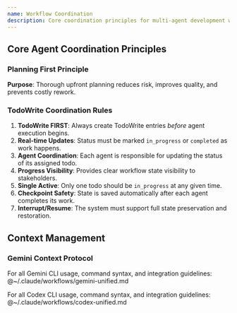 ```yaml
---
name: Workflow Coordination
description: Core coordination principles for multi-agent development workflows
---
```

## Core Agent Coordination Principles

### Planning First Principle

**Purpose**: Thorough upfront planning reduces risk, improves quality, and prevents costly rework.

### TodoWrite Coordination Rules

1.  **TodoWrite FIRST**: Always create TodoWrite entries *before* agent execution begins.
2.  **Real-time Updates**: Status must be marked `in_progress` or `completed` as work happens.
3.  **Agent Coordination**: Each agent is responsible for updating the status of its assigned todo.
4.  **Progress Visibility**: Provides clear workflow state visibility to stakeholders.
5.  **Single Active**: Only one todo should be `in_progress` at any given time.
6.  **Checkpoint Safety**: State is saved automatically after each agent completes its work.
7.  **Interrupt/Resume**: The system must support full state preservation and restoration.

## Context Management

### Gemini Context Protocol
For all Gemini CLI usage, command syntax, and integration guidelines:
@~/.claude/workflows/gemini-unified.md

For all Codex CLI usage, command syntax, and integration guidelines:
@~/.claude/workflows/codex-unified.md